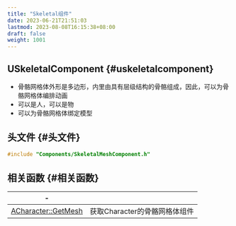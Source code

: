 ```yaml
---
title: "Skeletal组件"
date: 2023-06-21T21:51:03
lastmod: 2023-08-08T16:15:38+08:00
draft: false
weight: 1001
---
```


## USkeletalComponent {#uskeletalcomponent}

-   骨骼网格体外形是多边形，内里由具有层级结构的骨骼组成，因此，可以为骨骼网格体编排动画 <br/>
-   可以是人，可以是物 <br/>
-   可以为骨骼网格体绑定模型 <br/>


## 头文件 {#头文件}

```cpp
#include "Components/SkeletalMeshComponent.h"
```


## 相关函数 {#相关函数}

| -                                                                             |                     |
|-------------------------------------------------------------------------------|---------------------|
| [ACharacter::GetMesh](/docs/虚幻引擎/专题/虚幻c++/在可变换组件上挂载actor/#acharacter-getmesh) | 获取Character的骨骼网格体组件 |


